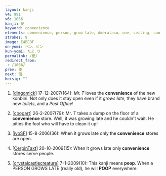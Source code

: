 ```yaml
---
layout: kanji
v4: 991
v6: 1066
kanji: 便
keyword: convenience
elements: convenience, person, grow late, Ameratasu, one, ceiling, sun, tucked under the arm
strokes: 9
image: E4BEBF
on-yomi: ベン、ビン
kun-yomi: たよ.り
permalink: /便/
redirect_from:
 - /1066/
prev: 使
next: 倍
heisig: ""
---
```


1) [<a href="http://kanji.koohii.com/profile/dingomick">dingomick</a>] 17-12-2007(164): <em>Mr. T</em> loves the <strong>convenience</strong> of the new konbini. Not only does it stay open even if it <em>grows late</em>, they have brand new <em>toilets</em>, and a <em>Post Office</em>!

2) [<a href="http://kanji.koohii.com/profile/cbogart">cbogart</a>] 26-2-2007(79): Mr. T takes a dump on the floor of a<strong> convenience</strong> store. Well, it was growing late and he couldn&#039;t wait. He pities the fool who will have to clean it up!

3) [<a href="http://kanji.koohii.com/profile/ivoSF">ivoSF</a>] 15-8-2006(36): When it grows late only the<strong> convenience</strong> stores are open.

4) [<a href="http://kanji.koohii.com/profile/CerpinTaxt">CerpinTaxt</a>] 20-10-2009(15): When it grows late only<strong> convenience</strong> stores serve people.

5) [<a href="http://kanji.koohii.com/profile/crystalcastlecreature">crystalcastlecreature</a>] 7-1-2009(10): This kanji means <strong>poop</strong>. When a PERSON GROWS LATE (really old), he will <strong>POOP</strong> everywhere.

